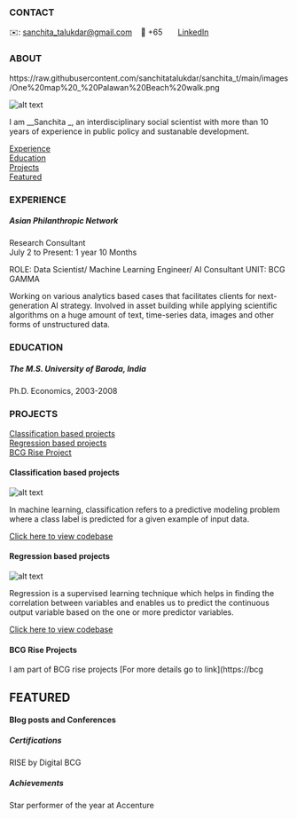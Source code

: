 <!-- CONTACT Section Starts -->
### CONTACT

<!-- Add your details -->
✉️: sanchita_talukdar@gmail.com
&nbsp;&nbsp; 📲 +65
&nbsp;&nbsp;&nbsp;&nbsp;&nbsp; [LinkedIn](https://www.linkedin.com/in/sanchita-talukdar-ph-d-907b281/) 

<!-- CONTACT Section Ends -->

<!-- ABOUT Section Starts -->
### ABOUT
<!-- Add link to your picture -->https://raw.githubusercontent.com/sanchitatalukdar/sanchita_t/main/images/One%20map%20_%20Palawan%20Beach%20walk.png

![alt text](https://raw.githubusercontent.com/krvishwesh54/Kumar-Vishwesh/main/images/profile.jpg)

<!-- Add your details -->

I am __Sanchita _, an interdisciplinary social scientist with more than 10 years of experience in public policy and sustanable development.


<!-- Add link to the sections -->
[Experience](#experience) <br>
[Education](#education) <br>
[Projects](#projects) <br>
[Featured](#featured) <br> 

<!-- ABOUT Section Ends -->

<!-- EXPERIENCE Section Starts -->
### EXPERIENCE
<!-- Add your details -->
##### Asian Philanthropic Network
Research Consultant<br>
July 2 to Present: 1 year 10 Months

ROLE: Data Scientist/ Machine Learning Engineer/ AI Consultant
UNIT: BCG GAMMA

Working on various analytics based cases that facilitates clients for next-generation AI strategy. Involved in asset building while applying scientific algorithms on a huge amount of text, time-series data, images and other forms of unstructured data.

<!-- EXPERIENCE Section Ends -->

<!-- EDUCATION Section Starts -->
### EDUCATION
<!-- Add your details --> 
##### The M.S. University of Baroda, India
Ph.D. Economics, 2003-2008

<!-- EDUCATION Section Ends -->

<!-- PROJECTS Section Starts -->
### PROJECTS
<!-- Add your details -->

[Classification based projects](#classification-based-projects) <br>
[Regression based projects](#regression-based-projects) <br>
[BCG Rise Project ](#bcg-rise-project) <br>

<!-- Add your details -->

#### Classification based projects
![alt text](https://raw.githubusercontent.com/krvishwesh54/Kumar-Vishwesh/main/images/Classification.png)

In machine learning, classification refers to a predictive modeling problem where a class label is predicted for a given example of input data.

[Click here to view codebase](https://github.com/krvishwesh54/DataScience_DeepLearning_MachineLearning/tree/master/Classification)

#### Regression based projects
![alt text](https://raw.githubusercontent.com/krvishwesh54/Kumar-Vishwesh/main/images/Regression.jpg)

Regression is a supervised learning technique which helps in finding the correlation between variables and enables us to predict the continuous output variable based on the one or more predictor variables.

[Click here to view codebase](https://github.com/krvishwesh54/DataScience_DeepLearning_MachineLearning/tree/master/Regression)


#### BCG Rise Projects
I am part of BCG rise projects
[For more details go to link](https://bcg
<!-- PROJECTS Section Ends -->

<!-- FEATURED Section Starts -->
## FEATURED
<!-- Add your details -->

#### Blog posts and Conferences

##### Certifications
RISE by Digital BCG
##### Achievements
Star performer of the year at Accenture
<!-- FEATURED Section Ends -->

